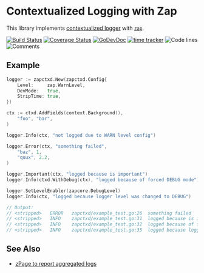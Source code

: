 # Contextualized Logging with Zap

This library implements [contextualized logger](https://pkg.go.dev/github.com/bool64/ctxd#Logger) with 
[`zap`](https://pkg.go.dev/go.uber.org/zap).

[![Build Status](https://github.com/bool64/zapctxd/workflows/test-unit/badge.svg)](https://github.com/bool64/zapctxd/actions?query=branch%3Amaster+workflow%3Atest-unit)
[![Coverage Status](https://codecov.io/gh/bool64/zapctxd/branch/master/graph/badge.svg)](https://codecov.io/gh/bool64/zapctxd)
[![GoDevDoc](https://img.shields.io/badge/dev-doc-00ADD8?logo=go)](https://pkg.go.dev/github.com/bool64/zapctxd)
[![time tracker](https://wakatime.com/badge/github/bool64/zapctxd.svg)](https://wakatime.com/badge/github/bool64/zapctxd)
![Code lines](https://sloc.xyz/github/bool64/zapctxd/?category=code)
![Comments](https://sloc.xyz/github/bool64/zapctxd/?category=comments)

## Example

```go
logger := zapctxd.New(zapctxd.Config{
    Level:     zap.WarnLevel,
    DevMode:   true,
    StripTime: true,
})

ctx := ctxd.AddFields(context.Background(),
    "foo", "bar",
)

logger.Info(ctx, "not logged due to WARN level config")

logger.Error(ctx, "something failed",
    "baz", 1,
    "quux", 2.2,
)

logger.Important(ctx, "logged because is important")
logger.Info(ctxd.WithDebug(ctx), "logged because of forced DEBUG mode")

logger.SetLevelEnabler(zapcore.DebugLevel)
logger.Info(ctx, "logged because logger level was changed to DEBUG")

// Output:
// <stripped>	ERROR	zapctxd/example_test.go:26	something failed	{"baz": 1, "quux": 2.2, "foo": "bar"}
// <stripped>	INFO	zapctxd/example_test.go:31	logged because is important	{"foo": "bar"}
// <stripped>	INFO	zapctxd/example_test.go:32	logged because of forced DEBUG mode	{"foo": "bar"}
// <stripped>	INFO	zapctxd/example_test.go:35	logged because logger level was changed to DEBUG	{"foo": "bar"}
```

## See Also

* [zPage to report aggregated logs](https://github.com/bool64/logz)
